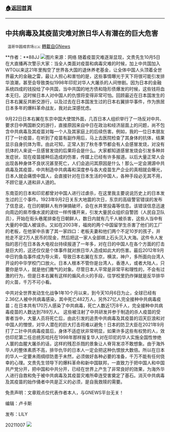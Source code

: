 ###  [:house:返回首頁](https://github.com/ourhimalayas/txt)
---


## 中共病毒及其疫苗灾难对旅日华人有潜在的巨大危害
` 温哥华圆成农场🇨🇦` [轉載自GNews](https://gnews.org/zh-hans/1580034/)

**作者：**88JJ
![](https://assets.gnews.org/wp-content/uploads/2021/10/图片14787.png)图片来源：网络
随着疫苗灾难逐渐显现，文贵先生10月5日在大直播再次警示大家：当全人类面对疫苗和病毒灾难的时候，加上中共国加入WTO以来这21年里掏空了世界各大国的退休养老基金，让全体中国人头顶着全世界最大的金融之雷，最让人担心和害怕的是，这些事情曝光于天下将很可能引发排华浪潮，甚至会导致类似1998年印尼对华人大屠杀的人间惨剧。因为日本的金融系统四成的钱投给了中共国，当中共国的地方债和隐形债爆发的时候，这些钱将血本无归，这时候日本人对中国人的仇恨将变得非常可怕。回顾最近在日本国发生的日本右翼反共断交游行，以及过去在日本国发生过的日本右翼排华事件，作为旅居日本多年的爆料革命战友，我对此深感忧虑。

9月22日日本右翼在东京中国大使馆外面，几百日本人组织举行了一场反对中共、要求日中两国断交的游行，直接原因来自中日在政治和经济层面上的问题，尚不包含中共病毒及其疫苗对每一个人及其家庭上的后续伤害。例如，我的一位日本朋友打了一针疫苗，在听到了疫苗有副作用后，马上去医院检查了其身体的抗体，结果显示自身抗体为零。由此可知，正常人到了秋冬季节都会有人会感冒发烧，对没有抗体的人来说一旦感冒发烧的后果将会是什么。大家都知道感冒发烧会引发多种并发症状，现在疫苗接种后造成的伤害，传媒上已经有许多报道。以后大量正常人会出现各种身体不良状况甚至死亡，人们会追问其原因是什么！那么一定会溯源中共病毒及其疫苗，中共制造中共病毒和深度参与各大疫苗生产企业的真相就会曝光，日本人就会痛恨中国人，会直接针对在日本生活的中国人，各种手段必无其不用，不顾它是人道和非人道的。

东南亚的日本和印尼都曾对中国人进行过虐杀，在这里我主要说说历史上的日本发生过的三个事件。1923年9月2日关东大地震的次日，东京的高级警官错误的发布了信息说，在日的朝鲜人有炸弹搞破坏，会在水井里投毒等信息。该错误信息迅速向周边的県市像水波的波纹一样传播开来，引发大量民众组织自警团（人民自卫队员），开始在街头巷尾排查在日朝鲜人，数日内就有几千人被杀害，这些人当中有大量的中国人被误杀。又如在2003年，福岗的两个中国留学生杀害了他们的工厂的老板，在他家中杀害了其一家四口：老板夫妻和他们两个不足10岁的孩子，并抢走不足2万人民币的现金，然后把这一家人全部绑上石头沉入大海。这件令人发指的恶行在日本各大电视台持续报道了一年多，对在日的中国人在各个方面的打击是巨大的，这还仅仅是个体事件就对旅日华人造成如此大的伤害。最后2012年9月中日钓鱼岛事件成为导火索，导致日本右翼在东京，横滨，神户，多所面向台湾人开设的中华学校门口放火。日本人根本不管你是台湾人，香港人，或者大陆人，只要你是华人，就是他们撒气的对象。尽管日本人平常是非常平和理性的，不会有过激的行为，但是日本右翼有这样的煽风点火的手段，往学校里扔炸弹就是反华排华的火苗，千万不可小看。

中共对全世界发动生化战争1年10个月以来，到今天10月6日为止，全球已经有2.36亿人被中共病毒感染，其中死亡482万人，另外27亿人完全接种中共病毒疫苗；在日本共有170万人感染了中共病毒，死亡人数近1万8千人，完全接种中共病毒疫苗的人数达到789万人。 这些被注射了中共研发并参于制造的杀人疫苗的受害者当中，大量人员将死亡后，由此引发的追责中共病毒及其疫苗的滔天巨浪和对中国人的憎恨，对华人潜在的巨大打击将难以避免！日本的防卫大臣在2021年9月打了二针中共病毒疫苗后，身体不适症状非常明显，如果许多这些有权势的人，效仿印尼第二任总统苏哈托在1998年那样报复华人对在印尼的华人实施全国性惨绝人寰的血腥大屠杀的话，这样的残忍杀戮的景象让人脊背发凉不敢想象。由于海外华人的整体素质不高，排华仇华的日本人一定会把这种仇恨放大数倍。所以在日本的华人一定要未雨绸缪防患于未然，必须做好各种必要的准备，千万不能有任何侥幸的心理。文贵先生领导下的爆料革命和新中国联邦，一直致力于把中国人和中国共产党分开，把中国和中共分开，已经在世界上产生了非常良好的效果，为海外华人进行自救和免于被中共病毒及其疫苗灾难所牵连受害奠定了基石。消灭中共病毒及其疫苗的始作俑者中共是正义的必须，是自我救赎的需要。

免责声明：文章观点仅代表作者本人，与GNEWS平台无关！

编辑：卢卡斯

发布：LILY

20211007
![](https://assets.gnews.org/wp-content/uploads/2021/08/WhatsApp-Image-2021-03-19-at-8.52.30-PM.jpeg)
